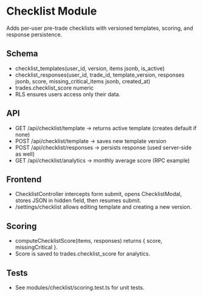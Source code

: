 # Checklist Module

Adds per-user pre-trade checklists with versioned templates, scoring, and response persistence.

## Schema
- checklist_templates(user_id, version, items jsonb, is_active)
- checklist_responses(user_id, trade_id, template_version, responses jsonb, score, missing_critical_items jsonb, created_at)
- trades.checklist_score numeric
- RLS ensures users access only their data.

## API
- GET /api/checklist/template → returns active template (creates default if none)
- POST /api/checklist/template → saves new template version
- POST /api/checklist/responses → persists response (used server-side as well)
- GET /api/checklist/analytics → monthly average score (RPC example)

## Frontend
- ChecklistController intercepts form submit, opens ChecklistModal, stores JSON in hidden field, then resumes submit.
- /settings/checklist allows editing template and creating a new version.

## Scoring
- computeChecklistScore(items, responses) returns { score, missingCritical }.
- Score is saved to trades.checklist_score for analytics.

## Tests
- See modules/checklist/scoring.test.ts for unit tests.
